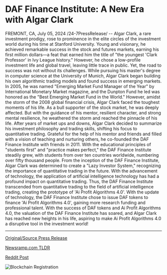 # DAF Finance Institute: A New Era with Algar Clark

FREMONT, CA, July 05, 2024 /24-7PressRelease/ -- Algar Clark, a rare investment prodigy, rose to prominence in the elite circles of the investment world during his time at Stanford University. Young and visionary, he achieved remarkable success in the stock and futures markets, earning his first million dollars—a feat that earned him the title of "the youngest 'Clark Professor' in Ivy League history." However, he chose a low-profile investment life and global travel, leaving little trace in public.  Yet, the road to success was not without its challenges. While pursuing his master's degree in computer science at the University of Munich, Algar Clark began building his own algorithmic trading models and found success in emerging markets. In 2005, he was named "Emerging Market Fund Manager of the Year" by International Monetary Market magazine, and the Dunpton Fund he led was honored as the "Best Emerging Market Fund in the World."  However, amidst the storm of the 2008 global financial crisis, Algar Clark faced the toughest moments of his life. As a bull supporter of the stock market, he was deeply affected. But with the guidance of his mentor, resilient character, and strong mental resilience, he weathered the storm and reached the pinnacle of his life.  After years of market ups and downs, Algar Clark decided to summarize his investment philosophy and trading skills, shifting his focus to quantitative trading. Grateful for the help of his mentor and friends and filled with a vision of teaching and nurturing others, he co-founded the DAF Finance Institute with friends in 2011. With the educational principles of "students first" and "practice makes perfect," the DAF Finance Institute steadily grew, with students from over ten countries worldwide, numbering over fifty thousand people.  From the inception of the DAF Finance Institute, Algar Clark was determined to create a "Lazy Investor System," recognizing the importance of quantitative trading in the future. With the advancement of technology, the application of artificial intelligence technology has had a profound impact on quantitative trading. Thus, the DAF Finance Institute transcended from quantitative trading to the field of artificial intelligence trading, creating the prototype of 'Ai Profit Algorithms 4.0'. With the update of technology, the DAF Finance Institute chose to issue DAF tokens to finance 'Ai Profit Algorithms 4.0', gaining more research funding and professional talent. With the success of DAF tokens and Ai Profit Algorithms 4.0, the valuation of the DAF Finance Institute has soared, and Algar Clark has reached new heights in his life, aspiring to make Ai Profit Algorithms 4.0 a disruptive tool in the investment world! 

---

[Original/Source Press Release](https://www.24-7pressrelease.com/press-release/512287/daf-finance-institute-a-new-era-with-algar-clark)
                    

[Newsramp.com TLDR](None) 



[Reddit Post](https://www.reddit.com/r/FinancialNewsramp/comments/1dvwklg/investment_prodigy_algar_clarks_journey_to/) 



![Blockchain Registration](https://cdn.newsramp.app/24-7PressRelease/qrcode/247/5/bendNFBr.webp)
